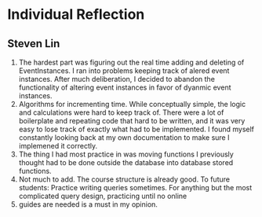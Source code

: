 # Individual Reflection
## Steven Lin
1. The hardest part was figuring out the real time adding and deleting of EventInstances. I ran into problems keeping track of alered event instances. After much deliberation, I decided to
abandon the functionality of altering event instances in favor of dyanmic event instances.
2. Algorithms for incrementing time. While conceptually simple, the logic and calculations were hard to keep track of. There were a lot of boilerplate and repeating code that hard to be
written, and it was very easy to lose track of exactly what had to be implemented. I found myself constantly looking back at my own documentation to make sure I implemened it correctly.
3. The thing I had most practice in was moving functions I previously thought had to be done outside the database into database stored functions.
4. Not much to add. The course structure is already good. To future students: Practice writing queries sometimes. For anything but the most complicated query design, practicing until no online
5. guides are needed is a must in my opinion.